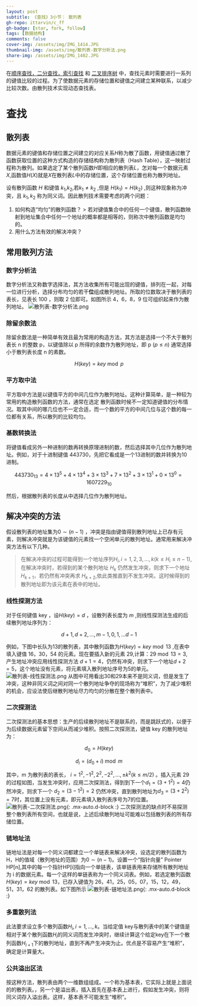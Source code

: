 ```yaml
---
layout: post
subtitle: 《查找》3小节： 散列表
gh-repo: ittarvin/c_ff
gh-badge: [star, fork, follow]
tags: [数据结构]
comments: false
cover-img: /assets/img/IMG_1414.JPG
thumbnail-img: /assets/img/散列表-数字分析法.png
share-img: /assets/img/IMG_1482.JPG
---
```


在[顺序查找，二分查找，索引查找](/2022-05-25-search) 和 [二叉排序树](/2022-05-26-search-binary-sort-tree) 中，查找元素时需要进行一系列的键值比较的过程。为了使数据元素的存储位置和键值之间建立某种联系，以减少比较次数。由散列技术实现动态查找表。

# 查找

## 散列表

数据元素的键值和存储位置之间建立的对应关系$H$称为散了函数，用键值通过散了函数获取位置的这种方式构造的存储结构称为散列表（Hash Table），这一映射过程称为散列。如果选定了某个散列函数$H$即相应的散列表$L$，怎对每一个数据元素$X$,函数值$H(X)$就是$X$在散列表$L$中的存储位置，这个存储位置也称为散列地址。

设有散列函数 $H$ 和键值 $k_1$,$k_2$,若$k_1 \neq k_2$ ,但是 $H(k_1) = H(k_2)$ ,则这种现象称为冲突，且 $k_1,k_2$ 称为同义词。因此散列技术需要考虑的两个问题：

1. 如何构造“均匀”的散列函数？
       > 若对键值集合中的任何一个键值，散列函数映射到地址集合中任何一个地址的概率都是相等的，则称次中散列函数是均匀的。
2. 用什么方法有效的解决冲突？

## 常用散列方法

### 数字分析法
数字分析法又称数字选择法，其方法收集所有可能出现的键值，排列在一起，对每一位进行分析，选择分布均匀的若干**位**组成散列地址。所取的位数取决于散列表的表长，见表长 100 ，则取 2 位即可。如图所示 4，6，8，9 位可组织起来作为散列地址。
![散列表-数字分析法.png](/assets/img/散列表-数字分析法.png)

### 除留余数法
除留余数法是一种简单有效且最为常用的构造方法，其方法是选择一个不大于散列表长 n 的整数 p，以键值除以 p 所得的余数作为散列地址，即 p $(p \leq n)$ 通常选择小于散列表长度 n 的素数。

$$
H(key) =key \bmod p
$$

### 平方取中法
平方取中方法是以键值平方的中间几位作为散列地址。这种计算简单，是一种较为常用的构造散列函数的方法，通常在选定 散列函数时候不一定知道键值的分布情况。取其中间的哪几位也不一定合适，而一个数的平方的中间几位与这个数的每一位都有关系，所以散列的比较均匀。

### 基数转换法
将键值看成另外一种进制的数再转换原理进制的数，然后选择其中几位作为散列地址。例如，对于十进制键值 443730，先把它看成是一个13进制的数并转换为10进制。

$$
443730_{13} = 4\times 13^5 + 4\times 13^4 + 3\times 13^3 + 7\times 13^2 + 3\times 13^1 + 0\times 13^0 = 1607229_{10}
$$

然后，根据散列表的长度从中选择几位作为散列地址。


##  解决冲突的方法
假设散列表的地址集为$0 \sim (n-1)$ ，冲突是指由键值得到散列地址上已存有元素，则解决冲突就是为该键值的元素找一个空闲单元的散列地址。通常用来解决冲突方法有以下几种。
> 在解决冲突的过程可能得到一个地址序列$H_i,i=1,2,3,...,k(k\leq H_i \leq n -1)$, 在解决冲突时，若得到的某个散列地址 $H_k$ 仍然发生冲突，则求下一个地址$H_{k+1}$，若仍然有冲突再求 $H_{k+2}$,依此类推直到不发生冲突。这时候得到的散列地址即为该元素在表中的地址。

### 线性探测方法
对于任何键值 key ，设$H(key)=d$ ，设散列表长度为 $m$ ,则线性探测法生成的后续散列地址序列为：

$$
d+1,d+2,...,m-1,0,1,...d-1
$$

例如，下图中长队为13的散列表，其中散列函数为$H(key) = key \bmod 13$ ,在表中填入键值 16，30，54 的元素。现在要插入新的元素 29,计算：$29 \bmod 13 = 3$, 产生地址冲突应用线性探测方法 $d+1=4$，仍然有冲突，则求下一个地址$d+2=5$，这个地址没有元素，将元素填入散列地址序号为5的单元。
![散列表-线性探测法.png](/assets/img/散列表-线性探测法.png)
从图中可用看出30和29本来不是同义词，但是发生了冲突，这种非同义词之间对同一个散列地址争夺的现场称为“堆积”，为了减少堆积的机会，应设法使后继散列地址尽力均匀的分散在整个散列表中。

### 二次探测法
二次探测法的基本思想：生产的后续散列地址不是联系的，而是跳跃式的，以便于为后续数据元素留下空间从而减少堆积。按照二次探测法，键值 key 的散列地址为：

$$
d_0 = H(key)
$$

$$
d_i=(d_0+i) \bmod m
$$

其中，m 为散列表的表长， $i=1^2,-1^2,2^2,-2^2,...,\pm k^2(k\leq m/2)$ 。插入元素 29的过程如图，当发生冲突时，应用二次探测法，得到到下一个$d_1=(3+1^2)=4$仍然冲突，则求下一个 $d_2=(3-1^2)=2$ 仍然冲突，直到散列地址为$d_3=(3+2^2)=7$时，其位置上没有元素，即元素填入散列表序号为7的位置。
![散列表-二次探测法.png](/assets/img/散列表-二次探测法.png){: .mx-auto.d-block :}
二次探测法的缺点时不易探测整个散列表所有空间，也就是说，上述后续散列地址可能难以包括散列表的所有存储位置。

###  链地址法
链地址法是对每一个同义词都建立一个单链表来解决冲突，设选定的散列函数为H，H的值域（散列地址的范围）为$0\sim(n-1)$。设置一个“指针向量” Pointer HP[n],其中的每一个指针HP[i]指向一个单链表，该单链表用来存储所有散列地址为 i 的数据元素。每一个这样的单链表称为一个同义词表。例如，若选定散列函数$H(key)=key \bmod 13$，已存入键值为 26，41，25，05，07，15，12，49，51，31，62 的散列表。如下图所示
![散列表-链地址法.png](/assets/img/散列表-链地址法.png){: .mx-auto.d-block :}

### 多重散列法
此法要求设立多个散列函数$H_i,i=1,...,k$。当给定值 key与散列表中的某个键值是相对于某个散列函数$H_i$的同义词而发生冲突时，继续计算这个给定key在下一个散列函数$H_{i+1}$下的散列地址，直到不再产生冲突为止。优点是不容易产生“堆积”，确定是计算量大。

### 公共溢出区法
按这种方法，散列表由两个一维数组组成。一个称为基本表，它实际上就是上面说的的散列表。，另一个是溢出表，插入首先在基本表上进行，假如发生冲突，则将同义词存入溢出表。这样，基本表不可能发生“堆积”。